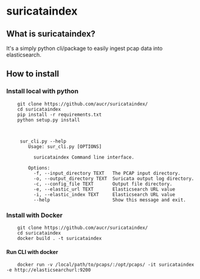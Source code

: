 # suricataindex


## What is suricataindex?

It's a simply python cli/package to easily ingest pcap data into elasticsearch.

## How to install

### Install local with python

        git clone https://github.com/aucr/suricataindex/
        cd suricataindex
        pip install -r requirements.txt    
        python setup.py install        

 

         sur_cli.py --help
            Usage: sur_cli.py [OPTIONS]
            
              suricataindex Command line interface.
            
            Options:
              -f, --input_directory TEXT   The PCAP input directory.
              -o, --output_directory TEXT  Suricata output log directory.
              -c, --config_file TEXT       Output file directory.
              -e, --elastic_url TEXT       Elasticsearch URL value
              -i, --elastic_index TEXT     Elasticsearch URL value
              --help                       Show this message and exit.


### Install with Docker

        git clone https://github.com/aucr/suricataindex/
        cd suricataindex
        docker build . -t suricataindex

#### Run CLI with docker

        docker run -v /local/path/to/pcaps/:/opt/pcaps/ -it suricataindex -e http://elasticsearchurl:9200        
